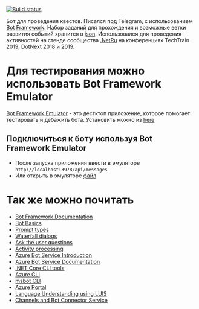 [![Build status](https://dev.azure.com/dotnetquestbot/AwesomeDotNextQuestBot-/_apis/build/status/awesomedotnextquestbot%20-%201%20-%20CI)](https://dev.azure.com/dotnetquestbot/AwesomeDotNextQuestBot-/_build/latest?definitionId=2)

Бот для проведения квестов. Писался под Telegram, с использованием [Bot Framework][20].
Набор заданий для прохождения и возможные ветки развития событий хранится в [json][50].
Использовался для проведения активностей на стенде сообщества [.NetRu][51] на конференциях TechTrain 2019, DotNext 2018 и 2019.

# Для тестирования  можно использовать Bot Framework Emulator 
[Bot Framework Emulator][5]  - это дестктоп приложение, которое помогает тестировать и дебажить бота. Установить можно из [here][6]

## Подключиться к боту используя Bot Framework Emulator
- После запуска приложения ввести в эмуляторе `http://localhost:3978/api/messages`
- Или открыть в эмуляторе [файл][52]

# Так же можно почитать
- [Bot Framework Documentation][20]
- [Bot Basics][32]
- [Prompt types][23]
- [Waterfall dialogs][24]
- [Ask the user questions][26]
- [Activity processing][25]
- [Azure Bot Service Introduction][21]
- [Azure Bot Service Documentation][22]
- [.NET Core CLI tools][23]
- [Azure CLI][7]
- [msbot CLI][9]
- [Azure Portal][10]
- [Language Understanding using LUIS][11]
- [Channels and Bot Connector Service][27]


[1]: https://dev.botframework.com
[4]: https://dotnet.microsoft.com/download
[5]: https://github.com/microsoft/botframework-emulator
[6]: https://github.com/Microsoft/BotFramework-Emulator/releases
[7]: https://docs.microsoft.com/cli/azure/?view=azure-cli-latest
[8]: https://docs.microsoft.com/cli/azure/install-azure-cli?view=azure-cli-latest
[9]: https://github.com/Microsoft/botbuilder-tools/tree/master/packages/MSBot
[10]: https://portal.azure.com
[11]: https://www.luis.ai
[20]: https://docs.botframework.com
[21]: https://docs.microsoft.com/azure/bot-service/bot-service-overview-introduction?view=azure-bot-service-4.0
[22]: https://docs.microsoft.com/azure/bot-service/?view=azure-bot-service-4.0
[23]: https://docs.microsoft.com/en-us/azure/bot-service/bot-builder-prompts?view=azure-bot-service-4.0
[24]: https://docs.microsoft.com/en-us/javascript/api/botbuilder-dialogs/waterfall
[25]: https://docs.microsoft.com/en-us/azure/bot-service/bot-builder-concept-activity-processing?view=azure-bot-service-4.0
[26]: https://docs.microsoft.com/en-us/azure/bot-service/bot-builder-tutorial-waterfall?view=azure-bot-service-4.0
[27]: https://docs.microsoft.com/en-us/azure/bot-service/bot-concepts?view=azure-bot-service-4.0
[30]: https://www.npmjs.com/package/restify
[31]: https://www.npmjs.com/package/dotenv
[32]: https://docs.microsoft.com/azure/bot-service/bot-builder-basics?view=azure-bot-service-4.0
[40]: https://aka.ms/azuredeployment
[50]:https://github.com/nhusnullin/QuestBot/blob/master/src/ScenarioBot/raw_data/2019.DotNext.Msk/Robbery.json
[51]:https://dotnet.ru/communities
[52]:https://github.com/nhusnullin/QuestBot/blob/master/emulator.bot
